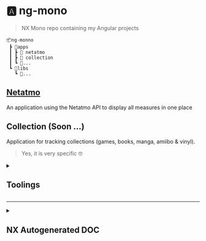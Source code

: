 # 🅰️ ng-mono

> NX Mono repo containing my Angular projects

```
📦ng-monno
 ┣ 📂apps
 ┃ ┣ 📂 netatmo
 ┃ ┣ 📂 collection
 ┃ ┗ 📂...
 ┗ 📂libs
   ┗ 📂...
```

## [Netatmo](/apps/netatmo/README.md)

An application using the Netatmo API to display all measures in one place

## Collection (Soon ...)

Application for tracking collections (games, books, manga, amiibo & vinyl).

> Yes, it is very specific 🤓

<details>
  <summary>
    <h2>Toolings</h2>
  </summary>

**Base NX Commands**

```bash
nx [CMD] # Global install  npm install -g nx
npx nx [CMD]
npm run nx [CMD]
npm run ng [CMD]
```

**Runnning**

```bash
nx serve # netatmo default
nx serve [app-name]
```

**Code formating**

```bash
# nx config format
nx format

# apps format
nx lint [app-lib-name]
nx affected:lint --fix
nx run-many --target=lint --fix
```

**Code linting**

```bash
# nx config check
nx format:check

# apps lint
nx lint [app-lib-name]
nx affected:lint
nx run-many --target=lint
```

**Unit testing**

```bash
nx test [app-lib-name]
nx affected:test
nx run-many --target=test
```

**End to end testing**

```bash
nx e2e [app-name-e2e]

nx affected:e2e
nx run-many --target=e2e
```

**NX command**

```bash
nx graph
nx affected:graph 😍
nx print-affected --type=app --select=projects
nx workspace-lint
```

**Generators/Schematics**

```
nx list
nx g @nrwl/angular:component [name] --standalone
```

</details>

---

<details>
  <summary>
    <h2>NX Autogenerated DOC</h2>
  </summary>

<a alt="Nx logo" href="https://nx.dev" target="_blank" rel="noreferrer"><img src="https://raw.githubusercontent.com/nrwl/nx/master/images/nx-logo.png" width="45"></a>

✨ **This workspace has been generated by [Nx, a Smart, fast and extensible build system.](https://nx.dev)** ✨

## Development server

Run `nx serve netatmo` for a dev server. Navigate to http://localhost:4200/. The app will automatically reload if you change any of the source files.

## Understand this workspace

Run `nx graph` to see a diagram of the dependencies of the projects.

## Remote caching

Run `npx nx connect-to-nx-cloud` to enable [remote caching](https://nx.app) and make CI faster.

## Further help

Visit the [Nx Documentation](https://nx.dev) to learn more.

</details>
